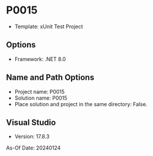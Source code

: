 # P0015

* Template: xUnit Test Project


## Options

* Framework: .NET 8.0

 
## Name and Path Options

* Project name: P0015
* Solution name: P0015
* Place solution and project in the same directory: False.

 
## Visual Studio

* Version: 17.8.3

As-Of Date: 20240124